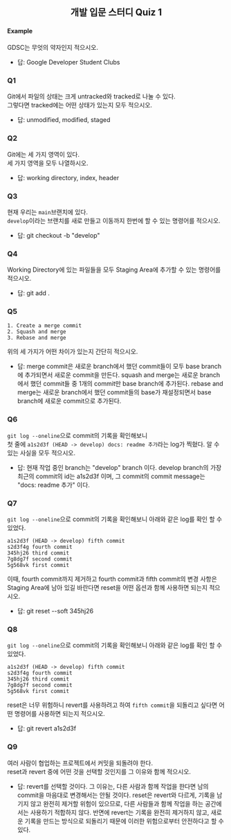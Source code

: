 ## <p style="text-align:center;">개발 입문 스터디 Quiz 1</p>

#### Example
GDSC는 무엇의 약자인지 적으시오.

- 답: Google Developer Student Clubs

### Q1
Git에서 파일의 상태는 크게 untracked와 tracked로 나눌 수 있다.  
그렇다면 tracked에는 어떤 상태가 있는지 모두 적으시오.

- 답: unmodified, modified, staged

### Q2
Git에는 세 가지 영역이 있다.  
세 가지 영역을 모두 나열하시오.

- 답: working directory, index, header

### Q3
현재 우리는 ```main```브랜치에 있다.  
```develop```이라는 브랜치를 새로 만들고 이동까지 한번에 할 수 있는 명령어를 적으시오.

- 답: git checkout -b "develop"

### Q4
Working Directory에 있는 파일들을 모두 Staging Area에 추가할 수 있는 명령어를 적으시오.

- 답: git add .

### Q5
```
1. Create a merge commit
2. Squash and merge
3. Rebase and merge
```
위의 세 가지가 어떤 차이가 있는지 간단히 적으시오.

- 답: merge commit은 새로운 branch에서 했던 commit들이 모두 base branch에 추가되면서 새로운 commit을 만든다. squash and merge는 새로운 branch에서 했던 commit들 중 1개의 commit만 base branch에 추가된다. rebase and merge는 새로운 branch에서 했던 commit들의 base가 재설정되면서 base branch에 새로운 commit으로 추가된다.

### Q6
```git log --oneline```으로 commit의 기록을 확인해보니  
첫 줄에 ```a1s2d3f (HEAD -> develop) docs: readme 추가```라는 log가 찍혔다.
알 수 있는 사실을 모두 적으시오.

- 답: 현재 작업 중인 branch는 "develop" branch 이다. develop branch의 가장 최근의 commit의 id는 a1s2d3f 이며, 그 commit의 commit message는 "docs: readme 추가" 이다.

### Q7
```git log --oneline```으로 commit의 기록을 확인해보니 아래와 같은 log를 확인 할 수 있었다.  
```
a1s2d3f (HEAD -> develop) fifth commit
s2d3f4g fourth commit
345hj26 third commit
7g8dg7f second commit
5g568vk first commit
```
이때, fourth commit까지 제거하고 fourth commit과 fifth commit의 변경 사항은
Staging Area에 남아 있길 바란다면 reset을 어떤 옵션과 함께 사용하면 되는지 적으시오.

- 답: git reset --soft 345hj26

### Q8
```git log --oneline```으로 commit의 기록을 확인해보니 아래와 같은 log를 확인 할 수 있었다.
```
a1s2d3f (HEAD -> develop) fifth commit
s2d3f4g fourth commit
345hj26 third commit
7g8dg7f second commit
5g568vk first commit
```
reset은 너무 위험하니 revert를 사용하려고 하여 ```fifth commit```을 되돌리고 싶다면 
어떤 명령어를 사용하면 되는지 적으시오. 

- 답: git revert a1s2d3f

### Q9
여러 사람이 협업하는 프로젝트에서 커밋을 되돌려야 한다.  
reset과 revert 중에 어떤 것을 선택할 것인지를 그 이유와 함께 적으시오.

- 답: revert를 선택할 것이다. 그 이유는, 다른 사람과 함께 작업을 한다면 남의 commit을 마음대로 변경해서는 안될 것이다. reset은 revert와 다르게, 기록을 남기지 않고 완전히 제거할 위험이 있으므로, 다른 사람들과 함께 작업을 하는 공간에서는 사용하기 적합하지 않다. 반면에 revert는 기록을 완전히 제거하지 않고, 새로운 기록을 만드는 방식으로 되돌리기 때문에 이러한 위험으로부터 안전하다고 할 수 있다.